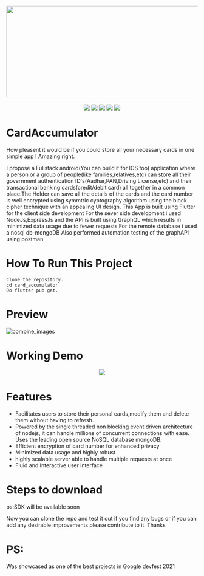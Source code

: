 <h1 align="center" xmlns="http://www.w3.org/1999/html">
  <br>
   <img src="https://user-images.githubusercontent.com/64373963/158184057-2a3e2f03-9e40-4af3-8334-edb11ca5c85a.png" width=510 height=240 />
  <br>
</h1>


<p align="center">
  <img src="https://img.shields.io/github/repo-size/Shantanu66/CardAccumulator?color=purple">
  <img src="https://img.shields.io/github/stars/Shantanu66/CardAccumulator?color=%23&logo=flutter">
  <img src="https://img.shields.io/npm/v/node?color=%23ff0000&logo=Node.js">
  <img src="https://img.shields.io/maintenance/no/2022">
  <img src="https://img.shields.io/github/commit-activity/y/Shantanu66/CardAccumulator?color=%23ff3&logo=commit">
</p>

# CardAccumulator 

How pleasent it would be if you could store all your necessary cards in one simple app ! Amazing right.

I propose a Fullstack android(You can  build it for IOS too) application where a person or a group of people(like families,relatives,etc) can store all their government authentication ID's(Aadhar,PAN,Driving License,etc) and their transactional banking cards(credit/debit card) all together in a common place.The Holder can save all the details of the cards and the card number is well encrypted using symmtric cyptography algorithm using the block cipher technique with an appealing UI design.
This App is built using Flutter for the client side development
For the sever side development i used NodeJs,ExpressJs and the API is built using GraphQL which results in minimized data usage due to fewer requests
For the remote database i used a nosql db-mongoDB
Also performed automation testing of the graphAPI using postman

# How To Run This Project

    Clone the repository.
    cd card_accumulator
    Do flutter pub get.

# Preview
![combine_images](https://user-images.githubusercontent.com/64373963/139274388-ba056c14-7bf9-43a9-98f3-ebf285e51f14.jpg)

# Working Demo
<p align="center">
  <img src="https://user-images.githubusercontent.com/64373963/145867076-0b86194f-0487-4629-af5a-70ea4ac1265e.gif">
</p>

# Features

* Facilitates users to store their personal cards,modify them and delete them without having to refresh.<br/>
* Powered by the single threaded non blocking event driven architecture of nodejs, it can handle millions of concurrent connections with ease. Uses
the leading open source NoSQL database mongoDB.<br />
* Efficient encryption of card number for enhanced privacy <br />
* Minimized data usage and highly robust<br />
* highly scalable server able to handle multiple requests at once<br />
* Fluid and Interactive user interface<br />

# Steps to download

ps:SDK will be available soon

Now you can clone the repo and test it out if you find any bugs or if you can add any desirable improvements please contribute to it.
Thanks

# PS:

Was showcased as one of the best projects in Google devfest 2021
